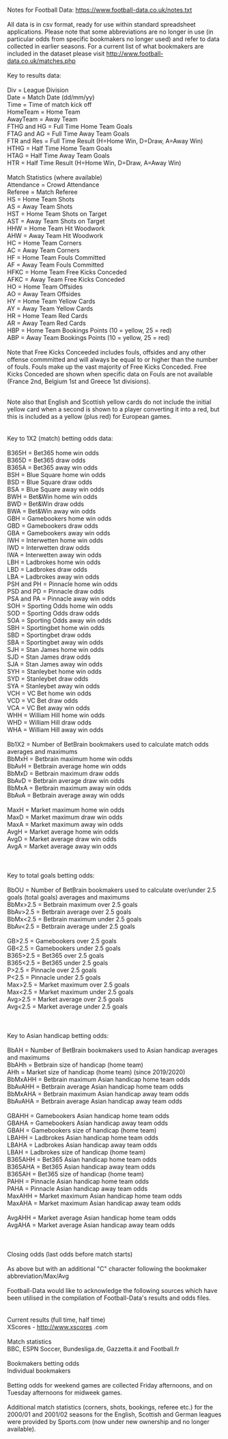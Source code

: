 Notes for Football Data: https://www.football-data.co.uk/notes.txt <br>
<br>
All data is in csv format, ready for use within standard spreadsheet applications. Please note that some abbreviations are no longer in use (in particular odds from specific bookmakers no longer used) and refer to data collected in earlier seasons. For a current list of what bookmakers are included in the dataset please visit http://www.football-data.co.uk/matches.php<br>
<br>
Key to results data:<br>
<br>
Div = League Division<br>
Date = Match Date (dd/mm/yy)
<br>Time = Time of match kick off
<br>HomeTeam = Home Team
<br>AwayTeam = Away Team
<br>FTHG and HG = Full Time Home Team Goals
<br>FTAG and AG = Full Time Away Team Goals
<br>FTR and Res = Full Time Result (H=Home Win, D=Draw, A=Away Win)
<br>HTHG = Half Time Home Team Goals
<br>HTAG = Half Time Away Team Goals
<br>HTR = Half Time Result (H=Home Win, D=Draw, A=Away Win)
<br>
<br>Match Statistics (where available)
<br>Attendance = Crowd Attendance
<br>Referee = Match Referee
<br>HS = Home Team Shots
<br>AS = Away Team Shots
<br>HST = Home Team Shots on Target
<br>AST = Away Team Shots on Target
<br>HHW = Home Team Hit Woodwork
<br>AHW = Away Team Hit Woodwork
<br>HC = Home Team Corners
<br>AC = Away Team Corners
<br>HF = Home Team Fouls Committed
<br>AF = Away Team Fouls Committed
<br>HFKC = Home Team Free Kicks Conceded
<br>AFKC = Away Team Free Kicks Conceded
<br>HO = Home Team Offsides
<br>AO = Away Team Offsides
<br>HY = Home Team Yellow Cards
<br>AY = Away Team Yellow Cards
<br>HR = Home Team Red Cards
<br>AR = Away Team Red Cards
<br>HBP = Home Team Bookings Points (10 = yellow, 25 = red)
<br>ABP = Away Team Bookings Points (10 = yellow, 25 = red)
<br>
<br>Note that Free Kicks Conceeded includes fouls, offsides and any other offense commmitted and will always be equal to or higher than the number of fouls. Fouls make up the vast majority of Free Kicks Conceded. Free Kicks Conceded are shown when specific data on Fouls are not available (France 2nd, Belgium 1st and Greece 1st divisions).

<br>Note also that English and Scottish yellow cards do not include the initial yellow card when a second is shown to a player converting it into a red, but this is included as a yellow (plus red) for European games.
<br>
<br>
<br>Key to 1X2 (match) betting odds data:
<br>
<br>B365H = Bet365 home win odds
<br>B365D = Bet365 draw odds
<br>B365A = Bet365 away win odds
<br>BSH = Blue Square home win odds
<br>BSD = Blue Square draw odds
<br>BSA = Blue Square away win odds
<br>BWH = Bet&Win home win odds
<br>BWD = Bet&Win draw odds
<br>BWA = Bet&Win away win odds
<br>GBH = Gamebookers home win odds
<br>GBD = Gamebookers draw odds
<br>GBA = Gamebookers away win odds
<br>IWH = Interwetten home win odds
<br>IWD = Interwetten draw odds
<br>IWA = Interwetten away win odds
<br>LBH = Ladbrokes home win odds
<br>LBD = Ladbrokes draw odds
<br>LBA = Ladbrokes away win odds
<br>PSH and PH = Pinnacle home win odds
<br>PSD and PD = Pinnacle draw odds
<br>PSA and PA = Pinnacle away win odds
<br>SOH = Sporting Odds home win odds
<br>SOD = Sporting Odds draw odds
<br>SOA = Sporting Odds away win odds
<br>SBH = Sportingbet home win odds
<br>SBD = Sportingbet draw odds
<br>SBA = Sportingbet away win odds
<br>SJH = Stan James home win odds
<br>SJD = Stan James draw odds
<br>SJA = Stan James away win odds
<br>SYH = Stanleybet home win odds
<br>SYD = Stanleybet draw odds
<br>SYA = Stanleybet away win odds
<br>VCH = VC Bet home win odds
<br>VCD = VC Bet draw odds
<br>VCA = VC Bet away win odds
<br>WHH = William Hill home win odds
<br>WHD = William Hill draw odds
<br>WHA = William Hill away win odds
<br>
<br>Bb1X2 = Number of BetBrain bookmakers used to calculate match odds averages and maximums
<br>BbMxH = Betbrain maximum home win odds
<br>BbAvH = Betbrain average home win odds
<br>BbMxD = Betbrain maximum draw odds
<br>BbAvD = Betbrain average draw win odds
<br>BbMxA = Betbrain maximum away win odds
<br>BbAvA = Betbrain average away win odds
<br>
<br>MaxH = Market maximum home win odds
<br>MaxD = Market maximum draw win odds
<br>MaxA = Market maximum away win odds
<br>AvgH = Market average home win odds
<br>AvgD = Market average draw win odds
<br>AvgA = Market average away win odds
<br>
<br>
<br>
<br>Key to total goals betting odds:
<br>
<br>BbOU = Number of BetBrain bookmakers used to calculate over/under 2.5 goals (total goals) averages and maximums
<br>BbMx>2.5 = Betbrain maximum over 2.5 goals
<br>BbAv>2.5 = Betbrain average over 2.5 goals
<br>BbMx<2.5 = Betbrain maximum under 2.5 goals
<br>BbAv<2.5 = Betbrain average under 2.5 goals
<br>
<br>GB>2.5 = Gamebookers over 2.5 goals
<br>GB<2.5 = Gamebookers under 2.5 goals
<br>B365>2.5 = Bet365 over 2.5 goals
<br>B365<2.5 = Bet365 under 2.5 goals
<br>P>2.5 = Pinnacle over 2.5 goals
<br>P<2.5 = Pinnacle under 2.5 goals
<br>Max>2.5 = Market maximum over 2.5 goals
<br>Max<2.5 = Market maximum under 2.5 goals
<br>Avg>2.5 = Market average over 2.5 goals
<br>Avg<2.5 = Market average under 2.5 goals
<br>
<br>
<br>
<br>Key to Asian handicap betting odds:
<br>
<br>BbAH = Number of BetBrain bookmakers used to Asian handicap averages and maximums
<br>BbAHh = Betbrain size of handicap (home team)
<br>AHh = Market size of handicap (home team) (since 2019/2020)
<br>BbMxAHH = Betbrain maximum Asian handicap home team odds
<br>BbAvAHH = Betbrain average Asian handicap home team odds
<br>BbMxAHA = Betbrain maximum Asian handicap away team odds
<br>BbAvAHA = Betbrain average Asian handicap away team odds
<br>
<br>GBAHH = Gamebookers Asian handicap home team odds
<br>GBAHA = Gamebookers Asian handicap away team odds
<br>GBAH = Gamebookers size of handicap (home team)
<br>LBAHH = Ladbrokes Asian handicap home team odds
<br>LBAHA = Ladbrokes Asian handicap away team odds
<br>LBAH = Ladbrokes size of handicap (home team)
<br>B365AHH = Bet365 Asian handicap home team odds
<br>B365AHA = Bet365 Asian handicap away team odds
<br>B365AH = Bet365 size of handicap (home team)
<br>PAHH = Pinnacle Asian handicap home team odds
<br>PAHA = Pinnacle Asian handicap away team odds
<br>MaxAHH = Market maximum Asian handicap home team odds
<br>MaxAHA = Market maximum Asian handicap away team odds	
<br>AvgAHH = Market average Asian handicap home team odds
<br>AvgAHA = Market average Asian handicap away team odds
<br>
<br>
<br>
<br>Closing odds (last odds before match starts)
<br>
<br>As above but with an additional "C" character following the bookmaker abbreviation/Max/Avg
<br>
<br>Football-Data would like to acknowledge the following sources which have been utilised in the compilation of Football-Data's results and odds files.
<br>
<br>
<br>Current results (full time, half time)
<br>XScores - http://www.xscores .com
<br>
<br>Match statistics
<br>BBC, ESPN Soccer, Bundesliga.de, Gazzetta.it and Football.fr
<br>
<br>Bookmakers betting odds
<br>Individual bookmakers
<br>
<br>Betting odds for weekend games are collected Friday afternoons, and on Tuesday afternoons for midweek games.
<br>
<br>Additional match statistics (corners, shots, bookings, referee etc.) for the 2000/01 and 2001/02 seasons for the English, Scottish and German leagues were provided by Sports.com (now under new ownership and no longer available).
